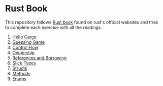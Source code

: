# Rust Book

This repository follows [Rust book](https://doc.rust-lang.org/) found on rust's
official websites and tries to complete each exercise with all the readings.

1. [Hello Cargo](./hello-cargo/)
2. [Guessing Game](./guessing-game/)
3. [Control Flow](./control-flow/)
4. [Ownership](./ownership/)
5. [References and Borrowing](./ref-and-borrow/)
6. [Slice Types](./slice-type/)
7. [Structs](./structs/)
8. [Methods](./methods/)
9. [Enums](./enums/)